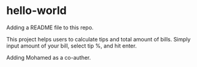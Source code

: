 # hello-world

Adding a README file to this repo. 

This project helps users to calculate tips and total amount of bills. 
Simply input amount of your bill, select tip %, and hit enter. 

Adding Mohamed as a co-auther. 